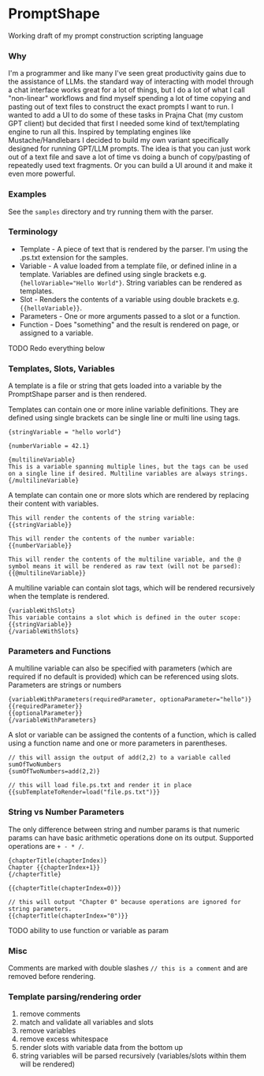 # PromptShape
Working draft of my prompt construction scripting language

### Why
I'm a programmer and like many I've seen great productivity gains due to the assistance of LLMs. the standard way of interacting with model through a chat interface works great for a lot of things, but I do a lot of what I call "non-linear" workflows and find myself spending a lot of time copying and pasting out of text files to construct the exact prompts I want to run. I wanted to add a UI to do some of these tasks in Prajna Chat (my custom GPT client) but decided that first I needed some kind of text/templating engine to run all this. Inspired by templating engines like Mustache/Handlebars I decided to build my own variant specifically designed for running GPT/LLM prompts. The idea is that you can just work out of a text file and save a lot of time vs doing a bunch of copy/pasting of repeatedly used text fragments. Or you can build a UI around it and make it even more powerful.

### Examples
See the `samples` directory and try running them with the parser.

### Terminology
- Template - A piece of text that is rendered by the parser. I'm using the .ps.txt extension for the samples.
- Variable - A value loaded from a template file, or defined inline in a template. Variables are defined using single brackets e.g. `{helloVariable="Hello World"}`. String variables can be rendered as templates.
- Slot - Renders the contents of a variable using double brackets e.g. `{{helloVariable}}`.
- Parameters - One or more arguments passed to a slot or a function.
- Function - Does "something" and the result is rendered on page, or assigned to a variable.

TODO Redo everything below

### Templates, Slots, Variables
A template is a file or string that gets loaded into a variable by the PromptShape parser and is then rendered.

Templates can contain one or more inline variable definitions. They are defined using single brackets can be single line or multi line using tags.
```
{stringVariable = "hello world"}

{numberVariable = 42.1}

{multilineVariable}
This is a variable spanning multiple lines, but the tags can be used on a single line if desired. Multiline variables are always strings.
{/multilineVariable}
```

A template can contain one or more slots which are rendered by replacing their content with variables.
```
This will render the contents of the string variable: {{stringVariable}}

This will render the contents of the number variable: {{numberVariable}}

This will render the contents of the multiline variable, and the @ symbol means it will be rendered as raw text (will not be parsed): {{@multilineVariable}}
```

A multiline variable can contain slot tags, which will be rendered recursively when the template is rendered.
```
{variableWithSlots}
This variable contains a slot which is defined in the outer scope: {{stringVariable}}
{/variableWithSlots}
```

### Parameters and Functions
A multiline variable can also be specified with parameters (which are required if no default is provided) which can be referenced using slots. Parameters are strings or numbers
```
{variableWithParameters(requiredParameter, optionaParameter="hello")}
{{requiredParameter}}
{{optionalParameter}}
{/variableWithParameters}
```

A slot or variable can be assigned the contents of a function, which is called using a function name and one or more parameters in parentheses.
```
// this will assign the output of add(2,2) to a variable called sumOfTwoNumbers
{sumOfTwoNumbers=add(2,2)}

// this will load file.ps.txt and render it in place
{{subTemplateToRender=load("file.ps.txt")}}
```

### String vs Number Parameters
The only difference between string and number params is that numeric params can have basic arithmetic operations done on its output. Supported operations are `+ - * /`.
```
{chapterTitle(chapterIndex)}
Chapter {{chapterIndex+1}}
{/chapterTitle}

{{chapterTitle(chapterIndex=0)}}

// this will output "Chapter 0" because operations are ignored for string parameters.
{{chapterTitle(chapterIndex="0")}}
```

TODO ability to use function or variable as param

### Misc

Comments are marked with double slashes `// this is a comment` and are removed before rendering.

### Template parsing/rendering order
1) remove comments
2) match and validate all variables and slots
3) remove variables
4) remove excess whitespace
5) render slots with variable data from the bottom up
6) string variables will be parsed recursively (variables/slots within them will be rendered)
